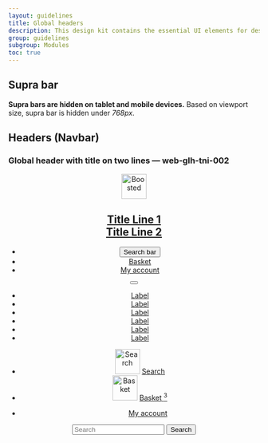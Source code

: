 ```yaml
---
layout: guidelines
title: Global headers
description: This design kit contains the essential UI elements for designing, prototyping and building Orange products and services on the web.
group: guidelines
subgroup: Modules
toc: true
---
```


<main>
  <div class="container">
    <h2 id="suprabar">Supra bar</h2>
    <p>
      <strong>Supra bars are hidden on tablet and mobile devices.</strong>
      Based on viewport size, supra bar is hidden under <var>768px</var>.
    </p>
  </div>
  <div class="container">
    <h2 id="navbar" class="mt-5">Headers (Navbar)</h2>
  </div>
  <div class="container">
    <h3 class="mt-5 h5">Global header with title on two lines — <a id="web-glh-tni-002" class="ui-kit-id">web-glh-tni-002</a></h3>
  </div>
  <header>
    <nav class="navbar navbar-dark bg-dark navbar-expand-md" role="navigation">
      <div class="container-lg flex-sm-wrap flex-md-nowrap">
        <a class="navbar-brand" href="#">
          <img src="/docs/5.0/assets/brand/orange-logo.svg" width="50" height="50" role="img" alt="Boosted" loading="lazy">
          <h2 class="h4" id="two-line-title">
            <span class="align-self-end">Title Line 1<br>Title Line 2</span>
          </h2>
        </a>
        <ul class="navbar-nav d-md-none flex-row ml-auto">
          <li class="nav-item">
            <button type="button" class="nav-link btn btn-icon nav-icon svg-search collapsed" data-toggle="collapse" data-target="#search-8" aria-expanded="false" aria-controls="search-8">
            <span class="visually-hidden">Search bar</span>
            </button>
          </li>
          <li class="nav-item">
            <a href="#" class="nav-link nav-icon svg-buy">
            <span class="visually-hidden">Basket</span>
            </a>
          </li>
          <li class="nav-item">
            <a href="#" class="nav-link nav-icon svg-avatar">
            <span class="visually-hidden">My account</span>
            </a>
          </li>
        </ul>
        <button class="navbar-toggler d-md-none collapsed" type="button" data-toggle="collapse" data-target="#collapsing-navbar8" aria-controls="collapsing-navbar8" aria-expanded="false" aria-label="Toggle navigation">
        <span aria-hidden="true" class="navbar-toggler-icon"></span>
        </button>
        <div class="navbar-collapse collapse" id="collapsing-navbar8">
          <ul class="navbar-nav">
            <li class="nav-item"><a class="nav-link active" href="#">Label</a></li>
            <li class="nav-item"><a class="nav-link" href="#">Label</a></li>
            <li class="nav-item"><a class="nav-link" href="#">Label</a></li>
            <li class="nav-item"><a class="nav-link" href="#">Label</a></li>
            <li class="nav-item"><a class="nav-link" href="#">Label</a></li>
            <li class="nav-item"><a class="nav-link" href="#">Label</a></li>
          </ul>
        </div>
        <ul class="navbar-nav ml-auto">
          <li class="nav-item">
          <img src="/docs/5.0/assets/img/boosted-search.svg" width="50" height="50" role="img" alt="Search" loading="lazy">
            <a href="#" class="nav-link nav-icon svg-mail pb-1">
              <span class="visually-hidden">Search</span>
            </a>
          </li>
          <li class="nav-item">
            <img src="/docs/5.0/assets/img/boosted-buy.svg" width="50" height="50" role="img" alt="Basket" loading="lazy">
            <a href="#" class="nav-link nav-icon svg-buy pb-1">
            <span class="visually-hidden">Basket</span>
            <sup class="badge badge-lg badge-info rounded-pill">3</sup>
            </a>
          </li>
          <li class="nav-item">
            <svg width="2em" height="2em" aria-hidden="true" focusable="false"><use xlink:href="/docs/5.0/assets/img/boosted-search.svg"/></svg>
            <a href="#" class="nav-link nav-icon svg-avatar pb-1">
            <span class="visually-hidden">My account</span>
            </a>
          </li>
        </ul>
      </div>
    </nav>
    <div class="collapse bg-dark" id="search-8">
      <form class="container-lg d-flex py-3" role="search">
        <input type="search" class="form-control form-control-lg bg-dark" placeholder="Search" aria-label="Search">
        <button class="btn btn-inverse btn-secondary btn-lg" type="submit">Search</button>
      </form>
    </div>
  </header>
</main>